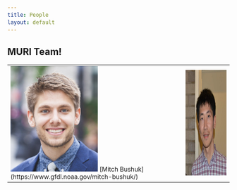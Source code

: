```yaml
---
title: People
layout: default
---
```

## MURI Team!

<table>
  <tr>
    <td>
    <img src="images/team/bushuk.png" alt=" " height="240"/>
    [Mitch Bushuk](https://www.gfdl.noaa.gov/mitch-bushuk/) 
    </td>
    <td>
    <img src="images/team/chen.jpg" alt=" " height="240"/>
    </td>
  </tr>
</table>

